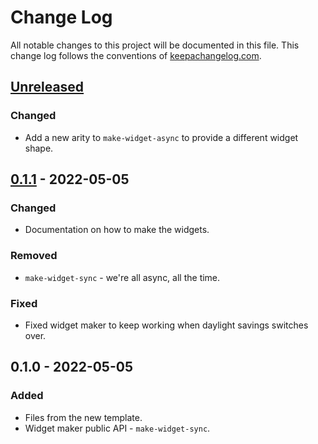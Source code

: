 # Change Log
All notable changes to this project will be documented in this file. This change log follows the conventions of [keepachangelog.com](http://keepachangelog.com/).

## [Unreleased]
### Changed
- Add a new arity to `make-widget-async` to provide a different widget shape.

## [0.1.1] - 2022-05-05
### Changed
- Documentation on how to make the widgets.

### Removed
- `make-widget-sync` - we're all async, all the time.

### Fixed
- Fixed widget maker to keep working when daylight savings switches over.

## 0.1.0 - 2022-05-05
### Added
- Files from the new template.
- Widget maker public API - `make-widget-sync`.

[Unreleased]: https://github.com/your-name/nn-sim/compare/0.1.1...HEAD
[0.1.1]: https://github.com/your-name/nn-sim/compare/0.1.0...0.1.1

